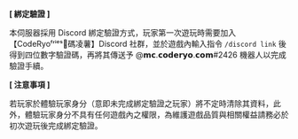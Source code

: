 **[ 綁定驗證 ]**  
  
本伺服器採用 Discord 綁定驗證方式，玩家第一次遊玩時需要加入【CodeRyoᶠʳⁱᵉˢ:fries:碼凌薯】Discord 社群，並於遊戲內輸入指令 `/discord link` 後得到四位數字驗證碼，再將其傳送予 @𝗺𝗰.𝗰𝗼𝗱𝗲𝗿𝘆𝗼.𝗰𝗼𝗺#2426 機器人以完成驗證手續。  
  
**[ 注意事項 ]**  
  
若玩家於體驗玩家身分（意即未完成綁定驗證之玩家）將不定時清除其資料，此外，體驗玩家身分不具有任何遊戲內之權限，為維護遊戲品質與相關權益請務必於初次遊玩後完成綁定驗證。  